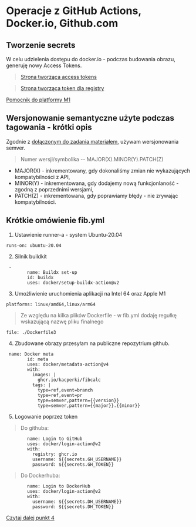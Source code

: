 # Operacje z GitHub Actions, Docker.io, Github.com

## Tworzenie secrets
W celu udzielenia dostępu do docker.io - podczas budowania obrazu, generuję nowy Access Tokens.

> [Strona tworząca access tokens](https://hub.docker.com/settings/security)

> [Strona tworząca token dla registry](https://github.com/settings/tokens)

[Pomocnik do platformy M1](https://plainenglish.io/blog/which-docker-images-can-you-use-on-the-mac-m1-daba6bbc2dc5)



## Wersjonowanie semantyczne użyte podczas tagowania - krótki opis
Zgodnie z [dołączonym do zadania materiałem](https://semver.org/lang/pl/), używam wersjonowania semver.

> Numer wersji/symbolika -- MAJOR(X).MINOR(Y).PATCH(Z)
* MAJOR(X) - inkrementowany, gdy dokonaliśmy zmian nie wykazujących kompatybilności z API,
* MINOR(Y) - inkrementowana, gdy dodajemy nową funkcjonlaność - zgodną z poprzednimi wersjami,
* PATCH(Z) - inkrementowana, gdy poprawiamy błędy - nie zrywając kompatybilności.

## Krótkie omówienie fib.yml
1. Ustawienie runner-a - system Ubuntu-20.04
```
runs-on: ubuntu-20.04
```
2. Silnik buildkit
```
 - 
        name: Buildx set-up
        id: buildx
        uses: docker/setup-buildx-action@v2
```
3. Umożliwienie uruchomienia aplikacji na Intel 64 oraz Apple M1
```
platforms: linux/amd64,linux/arm64
```

> Ze względu na kilka plików Dockerfile - w fib.yml dodaję regułkę wskazującą nazwę pliku finalnego
```
file: ./Dockerfile3
```
4. Zbudowane obrazy przesyłam na publiczne repozytrium github.
```
 name: Docker meta
        id: meta
        uses: docker/metadata-action@v4
        with:
          images: |
            ghcr.io/kacperki/fibcalc
          tags: |
            type=ref,event=branch
            type=ref,event=pr
            type=semver,pattern={{version}}
            type=semver,pattern={{major}}.{{minor}}
```
5. Logowanie poprzez token
> Do githuba: 
```
        name: Login to GitHub
        uses: docker/login-action@v2
        with:
          registry: ghcr.io
          username: ${{secrets.GH_USERNAME}}
          password: ${{secrets.GH_TOKEN}}
```
> Do Dockerhuba:
```
        name: Login to DockerHub
        uses: docker/login-action@v2
        with:
          username: ${{secrets.DH_USERNAME}}
          password: ${{secrets.DH_TOKEN}}
```





[Czytaj dalej punkt 4](https://github.com/KacperKi/FibCalc/blob/main/Ad4.md)